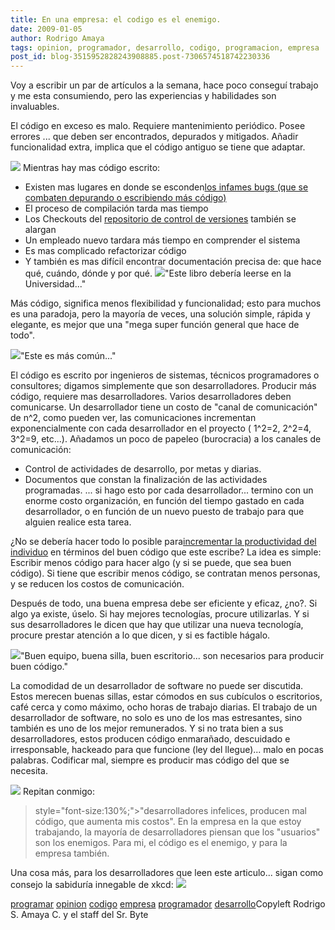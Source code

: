 ```yaml
---
title: En una empresa: el codigo es el enemigo.
date: 2009-01-05
author: Rodrigo Amaya
tags: opinion, programador, desarrollo, codigo, programacion, empresa
post_id: blog-3515952828243908885.post-7306574518742230336
---
```


Voy a escribir un par de artículos
      a la semana, hace poco conseguí trabajo y me esta consumiendo, pero las experiencias y
      habilidades son invaluables.

El código en exceso es malo.
      Requiere mantenimiento periódico. Posee errores ... que deben ser encontrados, depurados y
      mitigados. Añadir funcionalidad extra, implica que el código antiguo se tiene que
      adaptar.

[![](http://4.bp.blogspot.com/_ayvorITawE4/SWJiacLyU8I/AAAAAAAAB1o/USpq7NJkZjs/s320/iStock_000000237891XSmall_3.jpg)](http://4.bp.blogspot.com/_ayvorITawE4/SWJiacLyU8I/AAAAAAAAB1o/USpq7NJkZjs/s1600-h/iStock_000000237891XSmall_3.jpg)
Mientras hay mas código escrito:

- Existen mas lugares en donde se esconden[los infames bugs (que se combaten depurando o escribiendo más código)](http://www.srbyte.com/2008/12/herramientas-del-programador-unit.html)
- El proceso de compilación tarda mas tiempo
- Los Checkouts del [repositorio de control de versiones](http://www.srbyte.com/2008/03/programemos-mejor-subversion.html) también se alargan
- Un empleado nuevo tardara más tiempo en comprender el sistema
- Es mas complicado refactorizar código
- Y también es mas difícil encontrar documentación precisa de: que hace qué, cuándo, dónde y por qué.
[![](http://3.bp.blogspot.com/_ayvorITawE4/SWJiZqw4pJI/AAAAAAAAB1Q/HLGEBGSQMnI/s320/beautiful-code.png)](http://3.bp.blogspot.com/_ayvorITawE4/SWJiZqw4pJI/AAAAAAAAB1Q/HLGEBGSQMnI/s1600-h/beautiful-code.png)"Este libro debería leerse
      en la Universidad..."

Más código,
      significa menos flexibilidad y funcionalidad; esto para muchos es una paradoja, pero la
      mayoría de veces, una solución simple, rápida y elegante, es mejor que una "mega super función
      general que hace de todo".

[![](http://4.bp.blogspot.com/_ayvorITawE4/SWJiZ0RoxnI/AAAAAAAAB1Y/gAfc7bZIYLo/s320/crappy-code-book-cover.jpg)](http://4.bp.blogspot.com/_ayvorITawE4/SWJiZ0RoxnI/AAAAAAAAB1Y/gAfc7bZIYLo/s1600-h/crappy-code-book-cover.jpg)"Este es más
      común..."

El código es escrito por ingenieros
      de sistemas, técnicos programadores o consultores; digamos simplemente que son
      desarrolladores. Producir más código, requiere mas desarrolladores. Varios desarrolladores
      deben comunicarse. Un desarrollador tiene un costo de "canal de comunicación" de n^2, como
      pueden ver, las comunicaciones incrementan exponencialmente con cada desarrollador en el
      proyecto ( 1^2=2, 2^2=4, 3^2=9, etc...).
Añadamos un poco de papeleo (burocracia) a
      los canales de comunicación:

- Control de actividades de desarrollo, por metas y diarias.
- Documentos que constan la finalización de las actividades programadas.
... si hago esto por cada desarrollador...
      termino con un enorme costo organización, en función del tiempo gastado en cada desarrollador,
      o en función de un nuevo puesto de trabajo para que alguien realice esta tarea.

¿No se debería hacer todo lo posible para[incrementar la productividad del individuo](http://www.srbyte.com/2007/02/programando-mejor-parte-iii.html) en términos del buen código que este escribe? La idea es
      simple: Escribir menos código para hacer algo (y si se puede, que sea buen código). Si tiene
      que escribir menos código, se contratan menos personas, y se reducen los costos de
      comunicación.

Después de todo, una buena empresa debe ser eficiente y
      eficaz, ¿no?. Si algo ya existe, úselo. Si hay mejores tecnologías, procure utilizarlas. Y si
      sus desarrolladores le dicen que hay que utilizar una nueva tecnología, procure prestar atención a lo que dicen, y si es
      factible hágalo.

[![](http://4.bp.blogspot.com/_ayvorITawE4/SWJkFG_nKKI/AAAAAAAAB14/xzFKxn6zUbw/s320/reclining.jpg)](http://4.bp.blogspot.com/_ayvorITawE4/SWJkFG_nKKI/AAAAAAAAB14/xzFKxn6zUbw/s1600-h/reclining.jpg)"Buen equipo, buena silla,
      buen escritorio... son necesarios para producir buen
      código."

La comodidad de un desarrollador de
      software no puede ser discutida. Estos merecen buenas sillas, estar cómodos en sus cubículos o
      escritorios, café cerca y como máximo, ocho horas de trabajo diarias. El trabajo de un
      desarrollador de software, no solo es uno de los mas estresantes, sino también es uno de los
      mejor remunerados. Y si no trata bien a sus desarrolladores, estos producen código enmarañado,
      descuidado e irresponsable, hackeado para que funcione (ley del llegue)... malo en pocas
      palabras. Codificar mal, siempre es producir mas código del que se necesita.

[![](http://1.bp.blogspot.com/_ayvorITawE4/SWJian06lYI/AAAAAAAAB1w/dl6B-PcG_OM/s320/no_hacking.gif)](http://1.bp.blogspot.com/_ayvorITawE4/SWJian06lYI/AAAAAAAAB1w/dl6B-PcG_OM/s1600-h/no_hacking.gif)
Repitan
      conmigo:
>  style="font-size:130%;">"desarrolladores infelices, producen mal código, que aumenta mis
> costos".
En la empresa en la que estoy trabajando, la mayoría
      de desarrolladores piensan que los "usuarios" son los enemigos. Para mi, el código es el
      enemigo, y para la empresa también.

Una cosa más, para los
      desarrolladores que leen este articulo... sigan como consejo la sabiduría innegable de xkcd:
      [![](http://2.bp.blogspot.com/_ayvorITawE4/SWJiaF7V27I/AAAAAAAAB1g/KJwtCBX2VU8/s320/goto.png)](http://2.bp.blogspot.com/_ayvorITawE4/SWJiaF7V27I/AAAAAAAAB1g/KJwtCBX2VU8/s1600-h/goto.png)

[programar](http://www.blogalaxia.com/tags/programar)
      [opinion](http://www.blogalaxia.com/tags/opinion) [codigo](http://www.blogalaxia.com/tags/codigo) [empresa](http://www.blogalaxia.com/tags/empresa) [programador](http://www.blogalaxia.com/tags/programador) [desarrollo](http://www.blogalaxia.com/tags/desarrollo)Copyleft Rodrigo S. Amaya C. y el staff del Sr.
      Byte